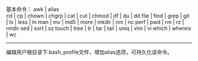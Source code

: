 基本命令：
    awk | alias    
    cd | cp | chown | chgrp | cat | cut | chmod | 
    df | du | dd
    file | find | 
    grep | git |
    ls | less | ln 
    man | mv | md5 | more | mkdir | 
    nm | nc
    perf | pwd | 
    rm | rz | rmdir
    sed | sort | sz 
    touch | tree | tr | tar | tail | 
    uniq | 
    vim | vi
    which | whereis | wc
    
----------------------------------------------------------------
编辑用户根目录下.bash_profile文件，增加alias选项，可持久化该命令。



